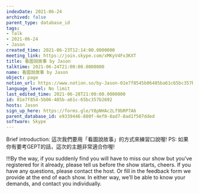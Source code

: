 ```yaml
---
indexDate: 2021-06-24
archived: false
parent_type: database_id
tags:
- Talk
- 2021-06-24
- Jason
created_time: 2021-06-23T12:14:00.0000000
meeting_link: https://join.skype.com/xMKyV4Fx3KXT
title: 看圖說故事 by Jason
talktime: 2021-06-24T21:00:00.0000000
name: 看圖說故事 by Jason
object: page
notion_url: https://www.notion.so/by-Jason-01e7f8545b06485ba61c65bc357b2692
language_level: No limit
last_edited_time: 2021-06-28T21:00:00.0000000
id: 01e7f854-5b06-485b-a61c-65bc357b2692
hosts: Jason
sign_up_here: https://forms.gle/Y8pNHAc2Lf9bRP7A6
parent_database_id: e9339446-880f-4ef0-8ad7-8ad1f507dded
software: Skype
---
```




Brief introduction: 這次我們要用「看圖說故事」的方式來練習口說喔!
PS: 如果你有要考GEPT的話，這次的主題非常適合你喔!

!!!By the way, if you suddenly find you will have to miss our show but you’ve registered for it already, please tell us before the show starts, cheers.
If you have any questions, please contact the host. Or fill in the feedback form we provide at the end of each show. In either way, we’ll be able to know your demands, and contact you individually.




